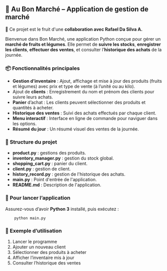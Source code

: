 ## 🛒 Au Bon Marché – Application de gestion de marché

🤝 Ce projet est le fruit d'une **collaboration avec Rafael Da Silva A.** 

Bienvenue dans Bon Marché, une application Python conçue pour gérer un **marché de fruits et légumes**.
Elle permet de **suivre les stocks**, **enregistrer les clients**, **effectuer des ventes**, et consulter l’**historique des achats** de la journée.

### 📦 Fonctionnalités principales
- **Gestion d’inventaire** : Ajout, affichage et mise à jour des produits (fruits et légumes) avec prix et type de vente (à l’unité ou au kilo).
- Ajout de **clients** : Enregistrement du nom et prénom des clients pour suivre leurs achats.
- **Panier** d’achat : Les clients peuvent sélectionner des produits et quantités à acheter.
- **Historique des ventes** : Suivi des achats effectués par chaque client.
- **Menu interactif** : Interface en ligne de commande pour naviguer dans les options.
- **Résumé du jour** : Un résumé visuel des ventes de la journée.

### 🧱 Structure du projet
- **product.py** : gestions des produits.
- **inventory_manager.py** : gestion du stock global.
- **shopping_cart.py** : panier du client.
- **client.py** : gestion de client.
- **history_record.py** : gestion de l'historique des achats.
- **main.py** : Point d'entrée de l'application.
- **README.md** : Description de l'application.

### 🚀 Pour lancer l’application
Assurez-vous d’avoir **Python 3** installé, puis exécutez :

        python main.py

### 🧑 Exemple d’utilisation
1. Lancer le programme
2. Ajouter un nouveau client
3. Sélectionner des produits à acheter
4. Afficher l’inventaire mis à jour
5. Consulter l’historique des ventes
